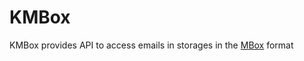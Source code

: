 # KMBox #

KMBox provides API to access emails in storages in
the [MBox](https://tools.ietf.org/html/rfc4155) format
